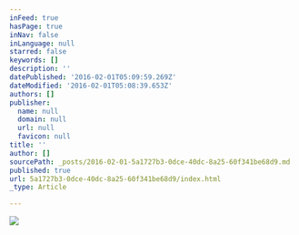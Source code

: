 ```yaml
---
inFeed: true
hasPage: true
inNav: false
inLanguage: null
starred: false
keywords: []
description: ''
datePublished: '2016-02-01T05:09:59.269Z'
dateModified: '2016-02-01T05:08:39.653Z'
authors: []
publisher:
  name: null
  domain: null
  url: null
  favicon: null
title: ''
author: []
sourcePath: _posts/2016-02-01-5a1727b3-0dce-40dc-8a25-60f341be68d9.md
published: true
url: 5a1727b3-0dce-40dc-8a25-60f341be68d9/index.html
_type: Article

---
```

![](https://the-grid-user-content.s3-us-west-2.amazonaws.com/6becf620-1069-4606-8a08-e8fa696e1918.jpg)